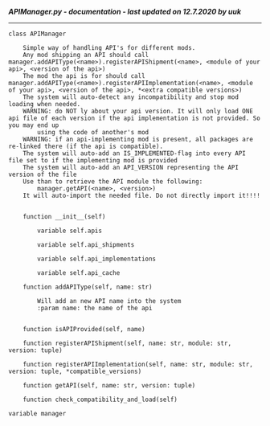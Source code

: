***APIManager.py - documentation - last updated on 12.7.2020 by uuk***
___

    class APIManager
        
        Simple way of handling API's for different mods.
        Any mod shipping an API should call manager.addAPIType(<name>).registerAPIShipment(<name>, <module of your api>, <version of the api>)
        The mod the api is for should call  manager.addAPIType(<name>).registerAPIImplementation(<name>, <module of your api>, <version of the api>, *<extra compatible versions>)
        The system will auto-detect any incompatibility and stop mod loading when needed.
        WARNING: do NOT ly about your api version. It will only load ONE api file of each version if the api implementation is not provided. So you may end up
            using the code of another's mod
        WARNING: if an api-implementing mod is present, all packages are re-linked there (if the api is compatible).
        The system will auto-add an IS_IMPLEMENTED-flag into every API file set to if the implementing mod is provided
        The system will auto-add an API_VERSION representing the API version of the file
        Use than to retrieve the API module the following:
            manager.getAPI(<name>, <version>)
        It will auto-import the needed file. Do not directly import it!!!!


        function __init__(self)

            variable self.apis

            variable self.api_shipments

            variable self.api_implementations

            variable self.api_cache

        function addAPIType(self, name: str)
            
            Will add an new API name into the system
            :param name: the name of the api


        function isAPIProvided(self, name)

        function registerAPIShipment(self, name: str, module: str, version: tuple)

        function registerAPIImplementation(self, name: str, module: str, version: tuple, *compatible_versions)

        function getAPI(self, name: str, version: tuple)

        function check_compatibility_and_load(self)

    variable manager